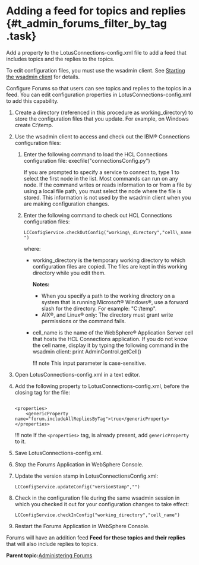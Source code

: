 # Adding a feed for topics and replies {#t_admin_forums_filter_by_tag .task}

Add a property to the LotusConnections-config.xml file to add a feed that includes topics and the replies to the topics.

To edit configuration files, you must use the wsadmin client. See [Starting the wsadmin client](t_admin_wsadmin_starting.md) for details.

Configure Forums so that users can see topics and replies to the topics in a feed. You can edit configuration properties in LotusConnections-config.xml to add this capability.

1.  Create a directory \(referenced in this procedure as working\_directory\) to store the configuration files that you update. For example, on Windows create C:\\temp.

2.  Use the wsadmin client to access and check out the IBM® Connections configuration files:

    1.  Enter the following command to load the HCL Connections configuration file: execfile\("connectionsConfig.py"\)

        If you are prompted to specify a service to connect to, type 1 to select the first node in the list. Most commands can run on any node. If the command writes or reads information to or from a file by using a local file path, you must select the node where the file is stored. This information is not used by the wsadmin client when you are making configuration changes.

    2.  Enter the following command to check out HCL Connections configuration files:

        `LCConfigService.checkOutConfig("working\_directory","cell\_name")`

        where:

        -   working\_directory is the temporary working directory to which configuration files are copied. The files are kept in this working directory while you edit them.

            **Notes:**

            -   When you specify a path to the working directory on a system that is running Microsoft® Windows®, use a forward slash for the directory. For example: "C:/temp".
            -   AIX®, and Linux® only: The directory must grant write permissions or the command fails.
        -   cell\_name is the name of the WebSphere® Application Server cell that hosts the HCL Connections application. If you do not know the cell name, display it by typing the following command in the wsadmin client: print AdminControl.getCell\(\)

            !!! note
    This input parameter is case-sensitive.

3.  Open LotusConnections-config.xml in a text editor.

4.  Add the following property to LotusConnections-config.xml, before the closing tag for the file:

    ```
    
    <properties>
        <genericProperty name="forum.includeAllRepliesByTag">true</genericProperty> 
    </properties>
    
    ```

    !!! note
    If the `<properties>` tag, is already present, add `genericProperty` to it.

5.  Save LotusConnections-config.xml.

6.  Stop the Forums Application in WebSphere Console.

7.  Update the version stamp in LotusConnectionsConfig.xml:

    ```
    LCConfigService.updateConfig("versionStamp","")
    ```

8.  Check in the configuration file during the same wsadmin session in which you checked it out for your configuration changes to take effect:

    ```
    LCConfigService.checkInConfig("working_directory","cell_name")
    ```

9.  Restart the Forums Application in WebSphere Console.


Forums will have an addition feed **Feed for these topics and their replies** that will also include replies to topics.

**Parent topic:**[Administering Forums](../admin/c_admin_forums_overview.md)

